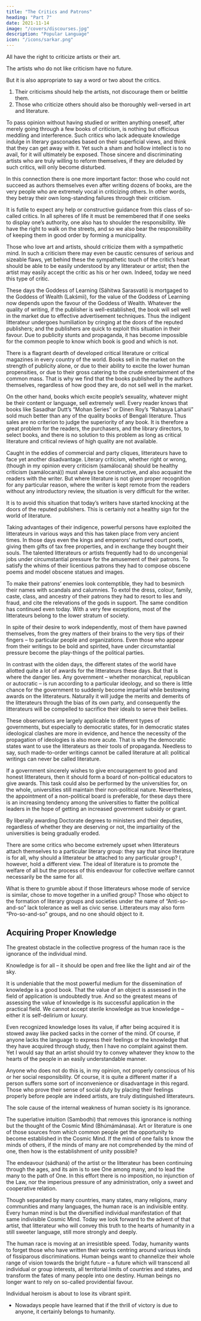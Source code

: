 ```yaml
---
title: "The Critics and Patrons"
heading: "Part 7"
date: 2021-11-14
image: "/covers/discourses.jpg"
description: "Popular Language"
icon: "/icons/sarkar.png"
---
```




All have the right to criticize artists or their art. 

The artists who do not like criticism have no future. 

But it is also appropriate to say a word or two about the critics.

1. Their criticisms should help the artists, not discourage them or belittle them. 
2. Those who criticize others should also be thoroughly well-versed in art and literature. 

To pass opinion without having studied or written anything oneself, after merely going through a few books of criticism, is nothing but officious meddling and interference. Such critics who lack adequate knowledge indulge in literary gasconades based on their superficial views, and think that they can get away with it. Yet such a sham and hollow intellect is to no avail, for it will ultimately be exposed. Those sincere and discriminating artists who are truly willing to reform themselves, if they are deluded by such critics, will only become disturbed.

In this connection there is one more important factor: those who could not succeed as authors themselves even after writing dozens of books, are the very people who are extremely vocal in criticizing others. In other words, they betray their own long-standing failures through their criticism. 

It is futile to expect any help or constructive guidance from this class of so-called critics. In all spheres of life it must be remembered that if one seeks to display one’s authority, one also has to shoulder the responsibility. We have the right to walk on the streets, and so we also bear the responsibility of keeping them in good order by forming a municipality. 

Those who love art and artists, should criticize them with a sympathetic mind. In such a criticism there may even be caustic censures of serious and sizeable flaws, yet behind these the sympathetic touch of the critic’s heart should be able to be easily understood by any litterateur or artist; then the artist may easily accept the critic as his or her own. Indeed, today we need this type of critic.

These days the Goddess of Learning (Sáhitwa Sarasvatii) is mortgaged to the Goddess of Wealth (Lakśmii), for the value of the Goddess of Learning now depends upon the favour of the Goddess of Wealth. Whatever the quality of writing, if the publisher is well-established, the book will sell well in the market due to effective advertisement techniques. Thus the indigent litterateur undergoes humiliation by cringing at the doors of the reputed publishers; and the publishers are quick to exploit this situation in their favour. Due to publicity stunts and propaganda, it has become impossible for the common people to know which book is good and which is not. 

There is a flagrant dearth of developed critical literature or critical magazines in every country of the world. Books sell in the market on the strength of publicity alone, or due to their ability to excite the lower human propensities, or due to their gross catering to the crude entertainment of the common mass. That is why we find that the books published by the authors themselves, regardless of how good they are, do not sell well in the market. 

On the other hand, books which excite people’s sexuality, whatever might be their content or language, sell extremely well. Every reader knows that books like Sasadhar Dutt’s “Mohan Series” or Dinen Roy’s “Rahasya Laharii” sold much better than any of the quality books of Bengali literature. Thus sales are no criterion to judge the superiority of any book. It is therefore a great problem for the readers, the purchasers, and the library directors, to select books, and there is no solution to this problem as long as critical literature and critical reviews of high quality are not available.

Caught in the eddies of commercial and party cliques, litterateurs have to face yet another disadvantage. Literary criticism, whether right or wrong, (though in my opinion every criticism (samálocaná) should be healthy criticism (samálocaná)) must always be constructive, and also acquaint the readers with the writer. But where literature is not given proper recognition for any particular reason, where the writer is kept remote from the readers without any introductory review, the situation is very difficult for the writer. 

It is to avoid this situation that today’s writers have started knocking at the doors of the reputed publishers. This is certainly not a healthy sign for the world of literature.

Taking advantages of their indigence, powerful persons have exploited the litterateurs in various ways and this has taken place from very ancient times. In those days even the kings and emperors’ nurtured court poets, giving them gifts of tax free properties, and in exchange they bought their souls. The talented litterateurs or artists frequently had to do uncongenial jobs under circumstantial pressure for the amusement of their patrons. To satisfy the whims of their licentious patrons they had to compose obscene poems and model obscene statues and images.

To make their patrons’ enemies look contemptible, they had to besmirch their names with scandals and calumnies. To extol the dress, colour, family, caste, class, and ancestry of their patrons they had to resort to lies and fraud, and cite the relevations of the gods in support. The same condition has continued even today. With a very few exceptions, most of the litterateurs belong to the lower stratum of society.

In spite of their desire to work independently, most of them have pawned themselves, from the grey matters of their brains to the very tips of their fingers – to particular people and organizations. Even those who appear from their writings to be bold and spirited, have under circumstantial pressure become the play-things of the political parties.

In contrast with the olden days, the different states of the world have allotted quite a lot of awards for the litterateurs these days. But that is where the danger lies. Any government – whether monarchical, republican or autocratic – is run according to a particular ideology, and so there is little chance for the government to suddenly become impartial while bestowing awards on the litterateurs. Naturally it will judge the merits and demerits of the litterateurs through the bias of its own party, and consequently the litterateurs will be compelled to sacrifice their ideals to serve their bellies. 

These observations are largely applicable to different types of governments, but especially to democratic states, for in democratic states ideological clashes are more in evidence, and hence the necessity of the propagation of ideologies is also more acute. That is why the democratic states want to use the litterateurs as their tools of propaganda. Needless to say, such made-to-order writings cannot be called literature at all: political writings can never be called literature.

If a government sincerely wishes to give encouragement to good and honest litterateurs, then it should form a board of non-political educators to give awards. This task could also be performed by the universities for, on the whole, universities still maintain their non-political nature. Nevertheless, the appointment of a non-political board is preferable, for these days there is an increasing tendency among the universities to flatter the political leaders in the hope of getting an increased government subsidy or grant. 

By liberally awarding Doctorate degrees to ministers and their deputies, regardless of whether they are deserving or not, the impartiality of the universities is being gradually eroded.

There are some critics who become extremely upset when litterateurs attach themselves to a particular literary group: they say that since literature is for all, why should a litterateur be attached to any particular group? I, however, hold a different view. The ideal of literature is to promote the welfare of all but the process of this endeavour for collective welfare cannot necessarily be the same for all. 

What is there to grumble about if those litterateurs whose mode of service is similar, chose to move together in a unified group? Those who object to the formation of literary groups and societies under the name of “Anti-so-and-so” lack tolerance as well as civic sense. Litterateurs may also form “Pro-so-and-so” groups, and no one should object to it.


## Acquiring Proper Knowledge

The greatest obstacle in the collective progress of the human race is the ignorance of the individual mind. 

Knowledge is for all – it should be open and free like the light and air of the sky.

It is undeniable that the most powerful medium for the dissemination of knowledge is a good book. That the value of an object is assessed in the field of application is undoubtedly true. And so the greatest means of assessing the value of knowledge is its successful application in the practical field. We cannot accept sterile knowledge as true knowledge – either it is self-delirium or luxury. 

Even recognized knowledge loses its value, if after being acquired it is stowed away like packed sacks in the corner of the mind. Of course, if anyone lacks the language to express their feelings or the knowledge that they have acquired through study, then I have no complaint against them. Yet I would say that an artist should try to convey whatever they know to the hearts of the people in an easily understandable manner. 

Anyone who does not do this is, in my opinion, not properly conscious of his or her social responsibility. Of course, it is quite a different matter if a person suffers some sort of inconvenience or disadvantage in this regard. Those who prove their sense of social duty by placing their feelings properly before people are indeed artists, are truly distinguished litterateurs.

The sole cause of the internal weakness of human society is its ignorance.

The superlative intuition (Sambodhi) that removes this ignorance is nothing but the thought of the Cosmic Mind (Bhúmámánasa). Art or literature is one of those sources from which common people get the opportunity to become established in the Cosmic Mind. If the mind of one fails to know the minds of others, if the minds of many are not comprehended by the mind of one, then how is the establishment of unity possible? 

The endeavour (sádhaná) of the artist or the litterateur has been continuing through the ages, and its aim is to see One among many, and to lead the many to the path of One. In this effort there is no imposition, no injunction of the Law, nor the imperious pressure of any administration, only a sweet and cooperative relation. 

Though separated by many countries, many states, many religions, many communities and many languages, the human race is an indivisible entity. Every human mind is but the diversified individual manifestation of that same indivisible Cosmic Mind. Today we look forward to the advent of that artist, that litterateur who will convey this truth to the hearts of humanity in a still sweeter language, still more strongly and deeply.

The human race is moving at an irresistible speed. Today, humanity wants to forget those who have written their works centring around various kinds of fissiparous discriminations. Human beings want to channelize their whole range of vision towards the bright future – a future which will transcend all individual or group interests, all territorial limits of countries and states, and transform the fates of many people into one destiny. Human beings no longer want to rely on so-called providential favour.

Individual heroism is about to lose its vibrant spirit.
- Nowadays people have learned that if the thrill of victory is due to anyone, it certainly belongs to humanity. 
